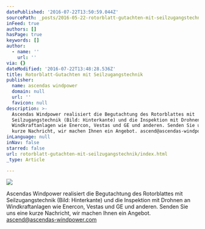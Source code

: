 ```yaml
---
datePublished: '2016-07-22T13:50:59.044Z'
sourcePath: _posts/2016-05-22-rotorblatt-gutachten-mit-seilzugangstechnik.md
inFeed: true
authors: []
hasPage: true
keywords: []
author:
  - name: ''
    url: ''
via: {}
dateModified: '2016-07-22T13:48:28.536Z'
title: Rotorblatt-Gutachten mit Seilzugangstechnik
publisher:
  name: ascendas windpower
  domain: null
  url: ''
  favicon: null
description: >-
  Ascendas Windpower realisiert die Begutachtung des Rotorblattes mit
  Seilzugangstechnik (Bild: Hinterkante) und die Inspektion mit Drohnen an
  Windkraftanlagen wie Enercon, Vestas und GE und anderen. Senden Sie uns eine
  kurze Nachricht, wir machen Ihnen ein Angebot. ascend@ascendas-windpower.com
inLanguage: null
inNav: false
starred: false
url: rotorblatt-gutachten-mit-seilzugangstechnik/index.html
_type: Article

---
```

![](https://s3-us-west-2.amazonaws.com/the-grid-img/p/9e7e06bb2493a7da50306b4faac39bcbce4e90d3.jpg)

Ascendas Windpower realisiert die Begutachtung des Rotorblattes mit Seilzugangstechnik (Bild: Hinterkante) und die Inspektion mit Drohnen an Windkraftanlagen wie Enercon, Vestas und GE und anderen. Senden Sie uns eine kurze Nachricht, wir machen Ihnen ein Angebot. [ascend@ascendas-windpower.com][0]

[0]: mailto:ascend@ascendas-windpower.com